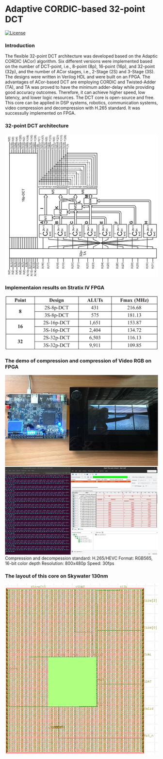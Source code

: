 # Adaptive CORDIC-based 32-point DCT

[![License](https://img.shields.io/badge/License-Apache%202.0-blue.svg)](https://opensource.org/licenses/Apache-2.0)
### Introduction

The flexible 32-point DCT architecture was developed based on the Adaptic CORDIC (ACor) algorithm. Six different versions were implemented based on the number of DCT-point, i.e., 8-point (8p), 16-point (16p), and 32-point (32p), and the number of ACor stages, i.e., 2-Stage (2S) and 3-Stage (3S). The designs were written in Verilog HDL and were built on an FPGA. The advantages of ACor-based DCT  are employing CORDIC and Twisted-Adder (TA), and TA was proved to have the minimum adder-delay while providing good accuracy outcomes. Therefore, it can achieve higher speed, low latency, and lower logic resources. The DCT core is open-source and free. This core can be applied in DSP systems, robotics, communication systems, video compression and decompression with H.265 standard. It was successully implemented on FPGA.

### 32-point DCT architecture
[![Architecture](https://github.com/duchungle/acor_dct32/blob/main/img/dct32.png)](https://github.com/duchungle/acor_dct32/blob/main/img/dct32.png)

### Implementaion results on Stratix IV FPGA
[![Implemetaion results](https://github.com/duchungle/acor_dct32/blob/main/img/table-results.png)](https://github.com/duchungle/acor_dct32/blob/main/img/table-results.png)

### The demo of compression and compression of Video RGB on FPGA
[![Demo](https://github.com/duchungle/acor_dct32/blob/main/img/demo.png)](https://github.com/duchungle/acor_dct32/blob/main/img/demo.png)
[![Signal](https://github.com/duchungle/acor_dct32/blob/main/img/signaltap.png)](https://github.com/duchungle/acor_dct32/blob/main/img/signaltap.png)
Compression and decompession standard: H.265/HEVC
Format: RGB565, 16-bit color depth 
Resolution: 800x480p
Speed: 30fps

### The layout of this core on Skywater 130nm
[![Layout](https://github.com/duchungle/acor_dct32/blob/main/img/layout_dct.png)](https://github.com/duchungle/acor_dct32/blob/main/img/layout_dct.png)
